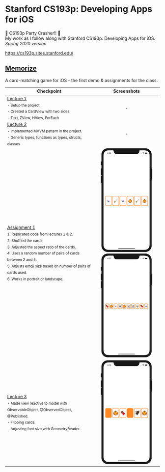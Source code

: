 # Stanford CS193p: Developing Apps for iOS
🎉 CS193p Party Crasher!! 🎉<br>
My work as I follow along with Stanford CS193p: Developing Apps for iOS.<br>
*Spring 2020 version.*

https://cs193p.sites.stanford.edu/

## [Memorize](https://github.com/solitaryewe/Stanford-CS193p/tree/main/Memorize)

A card-matching game for iOS - the first demo & assignments for the class.

| Checkpoint | Screenshots |
| ---------- | :----: |
| [Lecture 1](https://github.com/solitaryewe/Stanford-CS193p/commit/84b55a51060ae8397054f80dbb31d0d0851ec8cc)<br><sub>- Setup the project.<br>- Created a CardView with two sides.<br>- Text, ZView, HView, ForEach</sub> | - |
| [Lecture 2](https://github.com/solitaryewe/Stanford-CS193p/commit/09ecc57edae040041bf3c9dd4ae80a6d91410f90)<br><sub>- Implemented MVVM pattern in the project.<br>- Generic types, functions as types, structs, classes</sub> | - |
| [Assignment 1](https://github.com/solitaryewe/Stanford-CS193p/commit/a64bdb69c3437387fc479d5eb776cb5fc819e017)<br><sub>1. Replicated code from lectures 1 & 2.<br> 2. Shuffled the cards.<br>3. Adjusted the aspect ratio of the cards.<br>4. Uses a random number of pairs of cards between 2 and 5.<br>5. Adjusts emoji size based on number of pairs of cards used.<br>6. Works in portrait or landscape.</sub> | ![Assignment 1](https://github.com/solitaryewe/Stanford-CS193p/blob/main/Memorize/Screenshots/Assignment1a.png) ![Assignment 1](https://github.com/solitaryewe/Stanford-CS193p/blob/main/Memorize/Screenshots/Assignment1b.png) |
| [Lecture 3](https://github.com/solitaryewe/Stanford-CS193p/tree/fbdec3388a4b0e8d5a29d2e2c770f8479568142a/Memorize)<br><sub>- Made view reactive to model with ObservableObject, @ObservedObject, @Published.<br>- Flipping cards.<br>- Adjusting font size with GeometryReader.</sub> | ![Lecture 3](https://github.com/solitaryewe/Stanford-CS193p/blob/main/Memorize/Screenshots/Lecture3.png) |
